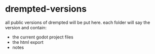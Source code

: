 # drempted-versions
 all public versions of drempted will be put here.
 each folder will say the version and contain:
- the current godot project files
- the html export
- notes
